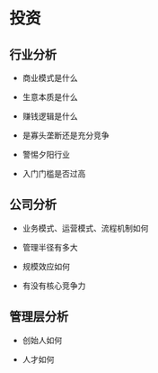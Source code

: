 # 投资

## 行业分析

- 商业模式是什么

- 生意本质是什么

- 赚钱逻辑是什么

- 是寡头垄断还是充分竞争

- 警惕夕阳行业

- 入门门槛是否过高

## 公司分析

- 业务模式、运营模式、流程机制如何

- 管理半径有多大

- 规模效应如何

- 有没有核心竞争力

## 管理层分析

- 创始人如何

- 人才如何
